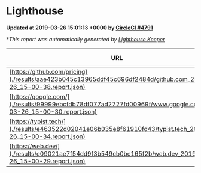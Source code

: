 
# Lighthouse

**Updated at 2019-03-26 15:01:13 +0000 by [CircleCI #4791](https://circleci.com/gh/ItinerisLtd/lighthouse-keeper-example/4791)**

**This report was automatically generated by [Lighthouse Keeper](https://github.com/itinerisltd/lighthouse-keeper)*

| URL | Performance | Accessibility | Best Practices | SEO | PWA | Updated At |
| --- | --- | --- | --- | --- | --- | --- |
| [https://github.com/pricing](./results/aae423b045c13965ddf45c696df2484d/github.com_2019-03-26_15-00-38.report.json) | 0.87 | 0.89 | 0.93 | 0.9 | 0.58 | 2019-03-26T15:00:38.852Z |
| [https://google.com/](./results/99999ebcfdb78df077ad2727fd00969f/www.google.com_2019-03-26_15-00-30.report.json) | 0.94 | 0.71 | 0.93 | 0.82 | 0.58 | 2019-03-26T15:00:30.354Z |
| [https://typist.tech/](./results/e463522d02041e06b035e8f61910fd43/typist.tech_2019-03-26_15-00-34.report.json) | 1 |  |  |  |  | 2019-03-26T15:00:34.563Z |
| [https://web.dev/](./results/e09021ae7f54dd9f3b549cb0bc165f2b/web.dev_2019-03-26_15-00-29.report.json) | 0.97 | 0.93 | 1 | 0.96 | 1 | 2019-03-26T15:00:29.985Z |
